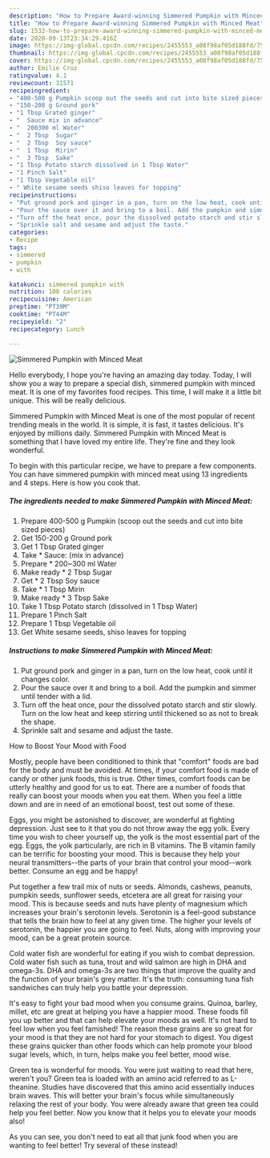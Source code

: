 ```yaml
---
description: "How to Prepare Award-winning Simmered Pumpkin with Minced Meat"
title: "How to Prepare Award-winning Simmered Pumpkin with Minced Meat"
slug: 1532-how-to-prepare-award-winning-simmered-pumpkin-with-minced-meat
date: 2020-09-13T23:34:29.416Z
image: https://img-global.cpcdn.com/recipes/2455553_a08f98af05d188fd/751x532cq70/simmered-pumpkin-with-minced-meat-recipe-main-photo.jpg
thumbnail: https://img-global.cpcdn.com/recipes/2455553_a08f98af05d188fd/751x532cq70/simmered-pumpkin-with-minced-meat-recipe-main-photo.jpg
cover: https://img-global.cpcdn.com/recipes/2455553_a08f98af05d188fd/751x532cq70/simmered-pumpkin-with-minced-meat-recipe-main-photo.jpg
author: Emilie Cruz
ratingvalue: 4.1
reviewcount: 31571
recipeingredient:
- "400-500 g Pumpkin scoop out the seeds and cut into bite sized pieces"
- "150-200 g Ground pork"
- "1 Tbsp Grated ginger"
- "  Sauce mix in advance"
- "  200300 ml Water"
- "  2 Tbsp  Sugar"
- "  2 Tbsp  Soy sauce"
- "  1 Tbsp  Mirin"
- "  3 Tbsp  Sake"
- "1 Tbsp Potato starch dissolved in 1 Tbsp Water"
- "1 Pinch Salt"
- "1 Tbsp Vegetable oil"
- " White sesame seeds shiso leaves for topping"
recipeinstructions:
- "Put ground pork and ginger in a pan, turn on the low heat, cook until it changes color."
- "Pour the sauce over it and bring to a boil. Add the pumpkin and simmer until tender with a lid."
- "Turn off the heat once, pour the dissolved potato starch and stir slowly. Turn on the low heat and keep stirring until thickened so as not to break the shape."
- "Sprinkle salt and sesame and adjust the taste."
categories:
- Recipe
tags:
- simmered
- pumpkin
- with

katakunci: simmered pumpkin with 
nutrition: 108 calories
recipecuisine: American
preptime: "PT39M"
cooktime: "PT44M"
recipeyield: "2"
recipecategory: Lunch

---
```



![Simmered Pumpkin with Minced Meat](https://img-global.cpcdn.com/recipes/2455553_a08f98af05d188fd/751x532cq70/simmered-pumpkin-with-minced-meat-recipe-main-photo.jpg)

Hello everybody, I hope you're having an amazing day today. Today, I will show you a way to prepare a special dish, simmered pumpkin with minced meat. It is one of my favorites food recipes. This time, I will make it a little bit unique. This will be really delicious.



Simmered Pumpkin with Minced Meat is one of the most popular of recent trending meals in the world. It is simple, it is fast, it tastes delicious. It's enjoyed by millions daily. Simmered Pumpkin with Minced Meat is something that I have loved my entire life. They're fine and they look wonderful.


To begin with this particular recipe, we have to prepare a few components. You can have simmered pumpkin with minced meat using 13 ingredients and 4 steps. Here is how you cook that.

<!--inarticleads1-->

##### The ingredients needed to make Simmered Pumpkin with Minced Meat:

1. Prepare 400-500 g Pumpkin (scoop out the seeds and cut into bite sized pieces)
1. Get 150-200 g Ground pork
1. Get 1 Tbsp Grated ginger
1. Take  * Sauce: (mix in advance)
1. Prepare  * 200~300 ml Water
1. Make ready  * 2 Tbsp  Sugar
1. Get  * 2 Tbsp  Soy sauce
1. Take  * 1 Tbsp  Mirin
1. Make ready  * 3 Tbsp  Sake
1. Take 1 Tbsp Potato starch (dissolved in 1 Tbsp Water)
1. Prepare 1 Pinch Salt
1. Prepare 1 Tbsp Vegetable oil
1. Get  White sesame seeds, shiso leaves for topping




<!--inarticleads2-->

##### Instructions to make Simmered Pumpkin with Minced Meat:

1. Put ground pork and ginger in a pan, turn on the low heat, cook until it changes color.
1. Pour the sauce over it and bring to a boil. Add the pumpkin and simmer until tender with a lid.
1. Turn off the heat once, pour the dissolved potato starch and stir slowly. Turn on the low heat and keep stirring until thickened so as not to break the shape.
1. Sprinkle salt and sesame and adjust the taste.




How to Boost Your Mood with Food


Mostly, people have been conditioned to think that "comfort" foods are bad for the body and must be avoided. At times, if your comfort food is made of candy or other junk foods, this is true. Other times, comfort foods can be utterly healthy and good for us to eat. There are a number of foods that really can boost your moods when you eat them. When you feel a little down and are in need of an emotional boost, test out some of these.

Eggs, you might be astonished to discover, are wonderful at fighting depression. Just see to it that you do not throw away the egg yolk. Every time you wish to cheer yourself up, the yolk is the most essential part of the egg. Eggs, the yolk particularly, are rich in B vitamins. The B vitamin family can be terrific for boosting your mood. This is because they help your neural transmitters--the parts of your brain that control your mood--work better. Consume an egg and be happy!

Put together a few trail mix of nuts or seeds. Almonds, cashews, peanuts, pumpkin seeds, sunflower seeds, etcetera are all great for raising your mood. This is because seeds and nuts have plenty of magnesium which increases your brain's serotonin levels. Serotonin is a feel-good substance that tells the brain how to feel at any given time. The higher your levels of serotonin, the happier you are going to feel. Nuts, along with improving your mood, can be a great protein source.

Cold water fish are wonderful for eating if you wish to combat depression. Cold water fish such as tuna, trout and wild salmon are high in DHA and omega-3s. DHA and omega-3s are two things that improve the quality and the function of your brain's grey matter. It's the truth: consuming tuna fish sandwiches can truly help you battle your depression. 

It's easy to fight your bad mood when you consume grains. Quinoa, barley, millet, etc are great at helping you have a happier mood. These foods fill you up better and that can help elevate your moods as well. It's not hard to feel low when you feel famished! The reason these grains are so great for your mood is that they are not hard for your stomach to digest. You digest these grains quicker than other foods which can help promote your blood sugar levels, which, in turn, helps make you feel better, mood wise.

Green tea is wonderful for moods. You were just waiting to read that here, weren't you? Green tea is loaded with an amino acid referred to as L-theanine. Studies have discovered that this amino acid essentially induces brain waves. This will better your brain's focus while simultaneously relaxing the rest of your body. You were already aware that green tea could help you feel better. Now you know that it helps you to elevate your moods also!

As you can see, you don't need to eat all that junk food when you are wanting to feel better! Try several of these instead!

